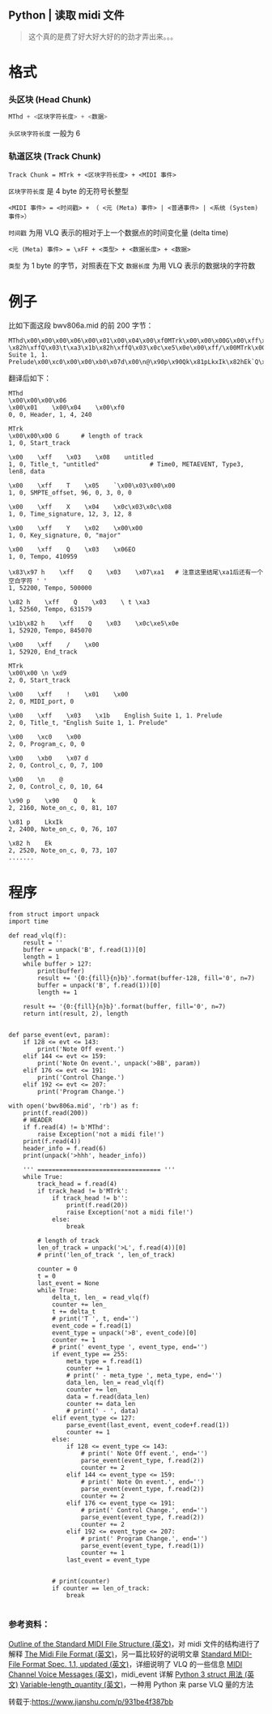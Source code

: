 ## Python | 读取 midi 文件

> 这个真的是费了好大好大好的的劲才弄出来。。。

# 格式

### 头区块 (Head Chunk)

```python
MThd + <区块字符长度> + <数据>
```

`头区块字符长度` 一般为 6

### 轨道区块 (Track Chunk)

```
Track Chunk = MTrk + <区块字符长度> + <MIDI 事件>
```

`区块字符长度` 是 4 byte 的无符号长整型

```
<MIDI 事件> = <时间戳> + （ <元 (Meta) 事件> | <普通事件> | <系统 (System) 事件>）
```

`时间戳` 为用 VLQ 表示的相对于上一个数据点的时间变化量 (delta time)

```
<元 (Meta) 事件> = \xFF + <类型> + <数据长度> + <数据>
```

`类型` 为 1 byte 的字节，对照表在下文
`数据长度` 为用 VLQ 表示的数据块的字符数

# 例子

比如下面这段 bwv806a.mid 的前 200 字节：

```
MThd\x00\x00\x00\x06\x00\x01\x00\x04\x00\xf0MTrk\x00\x00\x00G\x00\xff\x03\x08untitled\x00\xffT\x05`\x00\x03\x00\x00\x00\xffX\x04\x0c\x03\x0c\x08\x00\xffY\x02\x00\x00\x00\xffQ\x03\x06EO\x83\x97h\xffQ\x03\x07\xa1 \x82h\xffQ\x03\t\xa3\x1b\x82h\xffQ\x03\x0c\xe5\x0e\x00\xff/\x00MTrk\x00\x00\n\xd9\x00\xff!\x01\x00\x00\xff\x03\x1bEnglish Suite 1, 1. Prelude\x00\xc0\x00\x00\xb0\x07d\x00\n@\x90p\x90Qk\x81pLkxIk\x82hEk`Q\x00\x18PkHL\x00\x00E\x00\x00I\x00\x18P\x00\x18Nk`N\x00\x18Lk`L\x00\x18Nk`N\x00\x18
```

翻译后如下：

```
MThd
\x00\x00\x00\x06
\x00\x01    \x00\x04    \x00\xf0
0, 0, Header, 1, 4, 240
 
MTrk
\x00\x00\x00 G      # length of track
1, 0, Start_track
 
\x00    \xff    \x03    \x08    untitled
1, 0, Title_t, "untitled"              # Time0, METAEVENT, Type3, len8, data
 
\x00    \xff    T    \x05    `\x00\x03\x00\x00
1, 0, SMPTE_offset, 96, 0, 3, 0, 0
 
\x00    \xff    X    \x04    \x0c\x03\x0c\x08
1, 0, Time_signature, 12, 3, 12, 8
 
\x00    \xff    Y    \x02    \x00\x00
1, 0, Key_signature, 0, "major"
 
\x00    \xff    Q    \x03    \x06EO
1, 0, Tempo, 410959
 
\x83\x97 h    \xff    Q    \x03    \x07\xa1   # 注意这里结尾\xa1后还有一个空白字符 ' '
1, 52200, Tempo, 500000
 
\x82 h    \xff    Q    \x03    \ t \xa3
1, 52560, Tempo, 631579
 
\x1b\x82 h    \xff    Q    \x03    \x0c\xe5\x0e
1, 52920, Tempo, 845070
 
\x00    \xff    /    \x00
1, 52920, End_track
 
MTrk
\x00\x00 \n \xd9
2, 0, Start_track
 
\x00    \xff    !    \x01    \x00
2, 0, MIDI_port, 0
 
\x00    \xff    \x03    \x1b    English Suite 1, 1. Prelude
2, 0, Title_t, "English Suite 1, 1. Prelude"
 
\x00    \xc0    \x00
2, 0, Program_c, 0, 0
 
\x00    \xb0    \x07 d
2, 0, Control_c, 0, 7, 100
 
\x00    \n    @
2, 0, Control_c, 0, 10, 64
 
\x90 p    \x90    Q    k
2, 2160, Note_on_c, 0, 81, 107
 
\x81 p    LkxIk
2, 2400, Note_on_c, 0, 76, 107
 
\x82 h    Ek
2, 2520, Note_on_c, 0, 73, 107
.......
```

# 程序

```
from struct import unpack
import time
 
def read_vlq(f):
    result = ''
    buffer = unpack('B', f.read(1))[0]
    length = 1
    while buffer > 127:
        print(buffer)
        result += '{0:{fill}{n}b}'.format(buffer-128, fill='0', n=7)
        buffer = unpack('B', f.read(1))[0]
        length += 1
 
    result += '{0:{fill}{n}b}'.format(buffer, fill='0', n=7)
    return int(result, 2), length
 
 
def parse_event(evt, param):
    if 128 <= evt <= 143:
        print('Note Off event.')
    elif 144 <= evt <= 159:
        print('Note On event.', unpack('>BB', param))
    elif 176 <= evt <= 191:
        print('Control Change.')
    elif 192 <= evt <= 207:
        print('Program Change.')
 
with open('bwv806a.mid', 'rb') as f:
    print(f.read(200))
    # HEADER
    if f.read(4) != b'MThd':
        raise Exception('not a midi file!')
    print(f.read(4))
    header_info = f.read(6)
    print(unpack('>hhh', header_info))
 
    ''' ================================== '''
    while True:
        track_head = f.read(4)
        if track_head != b'MTrk':
            if track_head != b'':
                print(f.read(20))
                raise Exception('not a midi file!')
            else:
                break
        
        # length of track
        len_of_track = unpack('>L', f.read(4))[0]
        # print('len_of_track ', len_of_track)
 
        counter = 0
        t = 0
        last_event = None
        while True:
            delta_t, len_ = read_vlq(f)
            counter += len_
            t += delta_t
            # print('T ', t, end='')
            event_code = f.read(1)
            event_type = unpack('>B', event_code)[0]
            counter += 1
            # print(' event_type ', event_type, end='')
            if event_type == 255:
                meta_type = f.read(1)
                counter += 1
                # print(' - meta_type ', meta_type, end='')
                data_len, len_= read_vlq(f)
                counter += len_
                data = f.read(data_len)
                counter += data_len
                # print(' - ', data)
            elif event_type <= 127:
                parse_event(last_event, event_code+f.read(1))
                counter += 1
            else:
                if 128 <= event_type <= 143:
                    # print(' Note Off event.', end='')
                    parse_event(event_type, f.read(2))
                    counter += 2
                elif 144 <= event_type <= 159:
                    # print(' Note On event.', end='')
                    parse_event(event_type, f.read(2))
                    counter += 2
                elif 176 <= event_type <= 191:
                    # print(' Control Change.', end='')
                    parse_event(event_type, f.read(2))
                    counter += 2
                elif 192 <= event_type <= 207:
                    # print(' Program Change.', end='')
                    parse_event(event_type, f.read(1))
                    counter += 1
                last_event = event_type
 
 
            # print(counter)
            if counter == len_of_track:
                break
        
```

### 参考资料：

[Outline of the Standard MIDI File Structure (英文)](http://www.ccarh.org/courses/253/handout/smf/)，对 midi 文件的结构进行了解释
[The Midi File Format (英文)](http://midi.mathewvp.com/aboutMidi.htm)，另一篇比较好的说明文章
[Standard MIDI-File Format Spec. 1.1, updated (英文)](http://www.music.mcgill.ca/~ich/classes/mumt306/StandardMIDIfileformat.html)，详细说明了 VLQ 的一些信息
[MIDI Channel Voice Messages (英文)](https://www.csie.ntu.edu.tw/~r92092/ref/midi/midi_channel_voice.html)，midi_event 详解
[Python 3 struct 用法 (英文)](https://docs.python.org/3/library/struct.html)
[Variable-length_quantity (英文)](http://rosettacode.org/wiki/Variable-length_quantity#Python)，一种用 Python 来 parse VLQ 量的方法

转载于:https://www.jianshu.com/p/931be4f387bb